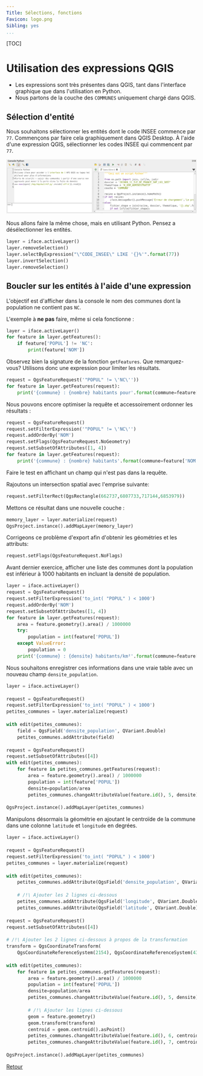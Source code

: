 ```yaml
---
Title: Sélections, fonctions
Favicon: logo.png
Sibling: yes
...
```


[TOC]

# Utilisation des expressions QGIS

* Les expressions sont très présentes dans QGIS, tant dans l'interface graphique que dans l'utilisation en Python.
* Nous partons de la couche des `COMMUNES` uniquement chargé dans QGIS.

## Sélection d'entité

Nous souhaitons sélectionner les entités dont le code INSEE commence par `77`.
Commençons par faire cela graphiquement dans QGIS Desktop. À l'aide d'une expression QGIS, sélectionner
les codes INSEE qui commencent par `77`.

![Sélectionner par expression](./media/console_editeur.png)

Nous allons faire la même chose, mais en utilisant Python. Pensez a désélectionner les entités.

```python
layer = iface.activeLayer()
layer.removeSelection()
layer.selectByExpression("\"CODE_INSEE\" LIKE '{}%'".format(77))
layer.invertSelection()
layer.removeSelection()
```

## Boucler sur les entités à l'aide d'une expression

L'objectif est d'afficher dans la console le nom des communes dont la population ne contient pas `NC`.

L'exemple à **ne pas** faire, même si cela fonctionne :
```python
layer = iface.activeLayer()
for feature in layer.getFeatures():
    if feature['POPUL'] != 'NC':
        print(feature['NOM'])
```

Observez bien la signature de la fonction `getFeatures`. Que remarquez-vous?
Utilisons donc une expression pour limiter les résultats.

```python
request = QgsFeatureRequest('"POPUL" != \'NC\''))
for feature in layer.getFeatures(request):
    print('{commune} : {nombre} habitants pour'.format(commune=feature['NOM'], nombre=feature['POPUL']))
```

Nous pouvons encore optimiser la requête et accessoirement ordonner les résultats :
```python
request = QgsFeatureRequest()
request.setFilterExpression('"POPUL" != \'NC\'')
request.addOrderBy('NOM')
request.setFlags(QgsFeatureRequest.NoGeometry)
request.setSubsetOfAttributes([1, 4])
for feature in layer.getFeatures(request):
    print('{commune} : {nombre} habitants'.format(commune=feature['NOM'], nombre=feature['POPUL']))
```

Faire le test en affichant un champ qui n'est pas dans la requête.

Rajoutons un intersection spatial avec l'emprise suivante:
```python
request.setFilterRect(QgsRectangle(662737,6807733,717144,6853979))
```

Mettons ce résultat dans une nouvelle couche :
```python
memory_layer = layer.materialize(request)
QgsProject.instance().addMapLayer(memory_layer)
```

Corrigeons ce problème d'export afin d'obtenir les géométries et les attributs:
```python
request.setFlags(QgsFeatureRequest.NoFlags)
```

Avant dernier exercice, afficher une liste des communes dont la population est inférieur
à 1000 habitants en incluant la densité de population.

```python
layer = iface.activeLayer()
request = QgsFeatureRequest()
request.setFilterExpression('to_int( "POPUL" ) < 1000')
request.addOrderBy('NOM')
request.setSubsetOfAttributes([1, 4])
for feature in layer.getFeatures(request):
    area = feature.geometry().area() / 1000000
    try:
        population = int(feature['POPUL'])
    except ValueError:
        population = 0
    print('{commune} : {densite} habitants/km²'.format(commune=feature['NOM'], densite=population/area))
```

Nous souhaitons enregistrer ces informations dans une vraie table avec un nouveau champ `densite_population`.

```python
layer = iface.activeLayer()

request = QgsFeatureRequest()
request.setFilterExpression('to_int( "POPUL" ) < 1000')
petites_communes = layer.materialize(request)

with edit(petites_communes):
    field = QgsField('densite_population', QVariant.Double)
    petites_communes.addAttribute(field)

request = QgsFeatureRequest()
request.setSubsetOfAttributes([4])
with edit(petites_communes):
    for feature in petites_communes.getFeatures(request):
        area = feature.geometry().area() / 1000000
        population = int(feature['POPUL'])
        densite=population/area
        petites_communes.changeAttributeValue(feature.id(), 5, densite)

QgsProject.instance().addMapLayer(petites_communes)
```

Manipulons désormais la géométrie en ajoutant le centroïde de la commune dans une colonne `latitude` et `longitude` en degrées.

```python
layer = iface.activeLayer()

request = QgsFeatureRequest()
request.setFilterExpression('to_int( "POPUL" ) < 1000')
petites_communes = layer.materialize(request)

with edit(petites_communes):
    petites_communes.addAttribute(QgsField('densite_population', QVariant.Double))

    # /!\ Ajouter les 2 lignes ci-dessous
    petites_communes.addAttribute(QgsField('longitude', QVariant.Double))
    petites_communes.addAttribute(QgsField('latitude', QVariant.Double))

request = QgsFeatureRequest()
request.setSubsetOfAttributes([4])

# /!\ Ajouter les 2 lignes ci-dessous à propos de la transformation
transform = QgsCoordinateTransform(
    QgsCoordinateReferenceSystem(2154), QgsCoordinateReferenceSystem(4326), QgsProject.instance())

with edit(petites_communes):
    for feature in petites_communes.getFeatures(request):
        area = feature.geometry().area() / 1000000
        population = int(feature['POPUL'])
        densite=population/area
        petites_communes.changeAttributeValue(feature.id(), 5, densite)
        
        # /!\ Ajouter les lignes ci-dessous
        geom = feature.geometry()
        geom.transform(transform)
        centroid = geom.centroid().asPoint()
        petites_communes.changeAttributeValue(feature.id(), 6, centroid.x())
        petites_communes.changeAttributeValue(feature.id(), 7, centroid.y())

QgsProject.instance().addMapLayer(petites_communes)
```

[Retour](./index.md)

